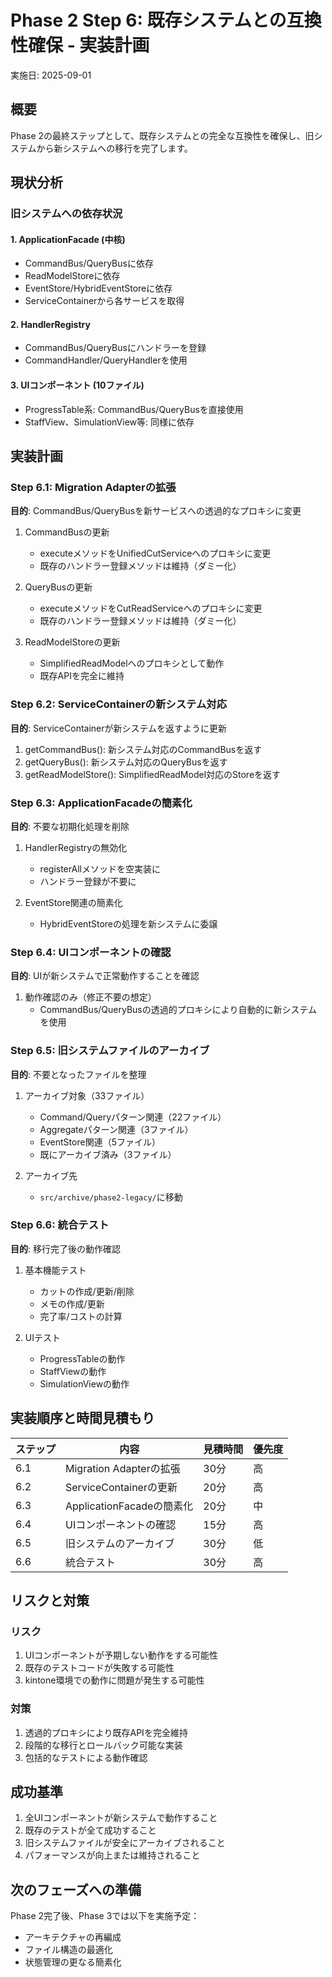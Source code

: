 # Phase 2 Step 6: 既存システムとの互換性確保 - 実装計画

実施日: 2025-09-01

## 概要
Phase 2の最終ステップとして、既存システムとの完全な互換性を確保し、旧システムから新システムへの移行を完了します。

## 現状分析

### 旧システムへの依存状況

#### 1. ApplicationFacade (中核)
- CommandBus/QueryBusに依存
- ReadModelStoreに依存
- EventStore/HybridEventStoreに依存
- ServiceContainerから各サービスを取得

#### 2. HandlerRegistry
- CommandBus/QueryBusにハンドラーを登録
- CommandHandler/QueryHandlerを使用

#### 3. UIコンポーネント (10ファイル)
- ProgressTable系: CommandBus/QueryBusを直接使用
- StaffView、SimulationView等: 同様に依存

## 実装計画

### Step 6.1: Migration Adapterの拡張
**目的**: CommandBus/QueryBusを新サービスへの透過的なプロキシに変更

1. CommandBusの更新
   - executeメソッドをUnifiedCutServiceへのプロキシに変更
   - 既存のハンドラー登録メソッドは維持（ダミー化）

2. QueryBusの更新
   - executeメソッドをCutReadServiceへのプロキシに変更
   - 既存のハンドラー登録メソッドは維持（ダミー化）

3. ReadModelStoreの更新
   - SimplifiedReadModelへのプロキシとして動作
   - 既存APIを完全に維持

### Step 6.2: ServiceContainerの新システム対応
**目的**: ServiceContainerが新システムを返すように更新

1. getCommandBus(): 新システム対応のCommandBusを返す
2. getQueryBus(): 新システム対応のQueryBusを返す
3. getReadModelStore(): SimplifiedReadModel対応のStoreを返す

### Step 6.3: ApplicationFacadeの簡素化
**目的**: 不要な初期化処理を削除

1. HandlerRegistryの無効化
   - registerAllメソッドを空実装に
   - ハンドラー登録が不要に

2. EventStore関連の簡素化
   - HybridEventStoreの処理を新システムに委譲

### Step 6.4: UIコンポーネントの確認
**目的**: UIが新システムで正常動作することを確認

1. 動作確認のみ（修正不要の想定）
   - CommandBus/QueryBusの透過的プロキシにより自動的に新システムを使用

### Step 6.5: 旧システムファイルのアーカイブ
**目的**: 不要となったファイルを整理

1. アーカイブ対象（33ファイル）
   - Command/Queryパターン関連（22ファイル）
   - Aggregateパターン関連（3ファイル）
   - EventStore関連（5ファイル）
   - 既にアーカイブ済み（3ファイル）

2. アーカイブ先
   - `src/archive/phase2-legacy/`に移動

### Step 6.6: 統合テスト
**目的**: 移行完了後の動作確認

1. 基本機能テスト
   - カットの作成/更新/削除
   - メモの作成/更新
   - 完了率/コストの計算

2. UIテスト
   - ProgressTableの動作
   - StaffViewの動作
   - SimulationViewの動作

## 実装順序と時間見積もり

| ステップ | 内容 | 見積時間 | 優先度 |
|---------|------|----------|---------|
| 6.1 | Migration Adapterの拡張 | 30分 | 高 |
| 6.2 | ServiceContainerの更新 | 20分 | 高 |
| 6.3 | ApplicationFacadeの簡素化 | 20分 | 中 |
| 6.4 | UIコンポーネントの確認 | 15分 | 高 |
| 6.5 | 旧システムのアーカイブ | 30分 | 低 |
| 6.6 | 統合テスト | 30分 | 高 |

## リスクと対策

### リスク
1. UIコンポーネントが予期しない動作をする可能性
2. 既存のテストコードが失敗する可能性
3. kintone環境での動作に問題が発生する可能性

### 対策
1. 透過的プロキシにより既存APIを完全維持
2. 段階的な移行とロールバック可能な実装
3. 包括的なテストによる動作確認

## 成功基準

1. 全UIコンポーネントが新システムで動作すること
2. 既存のテストが全て成功すること
3. 旧システムファイルが安全にアーカイブされること
4. パフォーマンスが向上または維持されること

## 次のフェーズへの準備

Phase 2完了後、Phase 3では以下を実施予定：
- アーキテクチャの再編成
- ファイル構造の最適化
- 状態管理の更なる簡素化